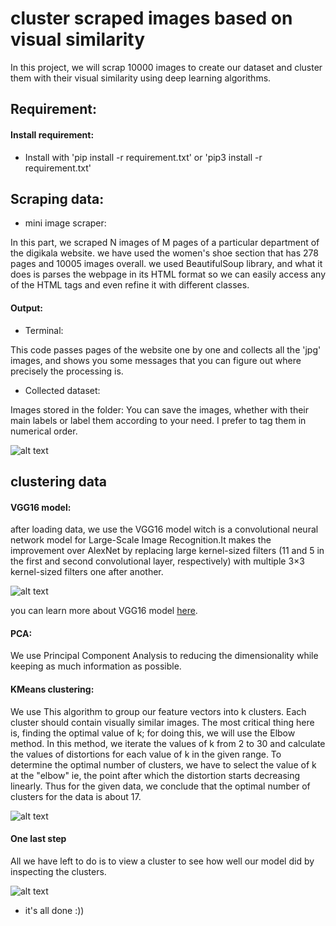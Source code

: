# cluster scraped images based on visual similarity 

In this project, we will scrap 10000 images to create our dataset and cluster them with their visual similarity using deep learning algorithms.

## Requirement:
#### Install requirement:

* Install with 'pip install -r requirement.txt' or 'pip3 install -r requirement.txt'


## Scraping data:

* mini image scraper:

In this part, we scraped N images of M pages of a particular department of the digikala website. we have used the women's shoe section that has 278 pages and 10005 images overall. we used BeautifulSoup library, and what it does is parses the webpage in its HTML format so we can easily access any of the HTML tags and even refine it with different classes.

#### Output:

* Terminal:

This code passes pages of the website one by one and collects all the 'jpg' images, and shows you some messages that you can figure out where precisely the processing is.

* Collected dataset:

Images stored in the folder:
You can save the images, whether with their main labels or label them according to your need. I prefer to tag them in numerical order.

![alt text](https://github.com/Mahsa-Pouramini/Creating-Dataset-Out-of-Web-Scraped-Images/blob/main/screen%20shots/all.jpg) 

## clustering data

#### VGG16 model:

after loading data, we use the VGG16 model witch is a convolutional neural network model for Large-Scale Image Recognition.It makes the improvement over AlexNet by replacing large kernel-sized filters (11 and 5 in the first and second convolutional layer, respectively) with multiple 3×3 kernel-sized filters one after another.

![alt text](https://github.com/Mahsa-Pouramini/Creating-Dataset-Out-of-Web-Scraped-Images/blob/main/screen%20shots/vgg.PNG)

you can learn more about VGG16 model [here](https://neurohive.io/en/popular-networks/vgg16/).

#### PCA:

We use Principal Component Analysis to reducing the dimensionality while keeping as much information as possible.

#### KMeans clustering:

We use This algorithm to group our feature vectors into k clusters. Each cluster should contain visually similar images.
The most critical thing here is, finding the optimal value of k; for doing this, we will use the Elbow method.
In this method, we iterate the values of k from 2 to 30 and calculate the values of distortions for each value of k in the given range. To determine the optimal number of clusters, we have to select the value of k at the "elbow" ie, the point after which the distortion starts decreasing linearly. Thus for the given data, we conclude that the optimal number of clusters for the data is about 17.
 
![alt text](https://github.com/Mahsa-Pouramini/Creating-Dataset-Out-of-Web-Scraped-Images/blob/main/screen%20shots/elbow.PNG)

#### One last step

All we have left to do is to view a cluster to see how well our model did by inspecting the clusters.

![alt text](https://github.com/Mahsa-Pouramini/Creating-Dataset-Out-of-Web-Scraped-Images/blob/main/screen%20shots/clusterd.jpg)

* it's all done :))



